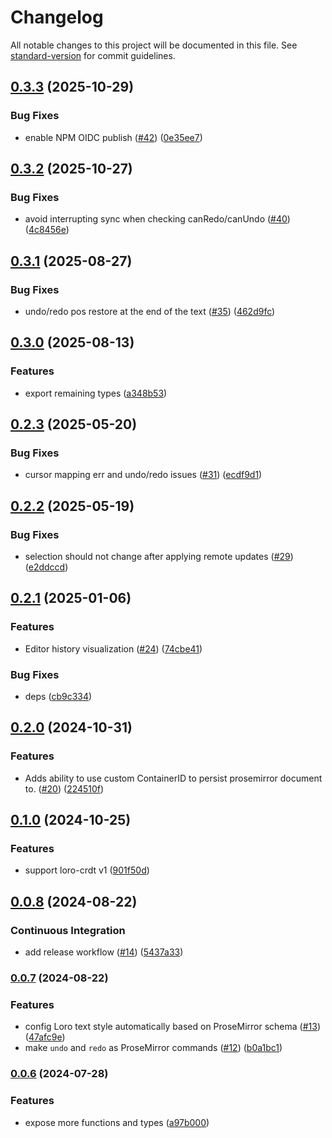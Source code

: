 # Changelog

All notable changes to this project will be documented in this file. See [standard-version](https://github.com/conventional-changelog/standard-version) for commit guidelines.

## [0.3.3](https://github.com/loro-dev/loro-prosemirror/compare/v0.3.2...v0.3.3) (2025-10-29)


### Bug Fixes

* enable NPM OIDC publish ([#42](https://github.com/loro-dev/loro-prosemirror/issues/42)) ([0e35ee7](https://github.com/loro-dev/loro-prosemirror/commit/0e35ee79bbb114644b2f7b3635eb83262ac71c4a))

## [0.3.2](https://github.com/loro-dev/loro-prosemirror/compare/v0.3.1...v0.3.2) (2025-10-27)


### Bug Fixes

* avoid interrupting sync when checking canRedo/canUndo ([#40](https://github.com/loro-dev/loro-prosemirror/issues/40)) ([4c8456e](https://github.com/loro-dev/loro-prosemirror/commit/4c8456e11537ebc69452715830f28096eb8a12ea))

## [0.3.1](https://github.com/loro-dev/loro-prosemirror/compare/v0.3.0...v0.3.1) (2025-08-27)

### Bug Fixes

- undo/redo pos restore at the end of the text ([#35](https://github.com/loro-dev/loro-prosemirror/issues/35)) ([462d9fc](https://github.com/loro-dev/loro-prosemirror/commit/462d9fc6bee578eb8c8eabf84f78c7ddc7db5b9d))

## [0.3.0](https://github.com/loro-dev/loro-prosemirror/compare/v0.2.3...v0.3.0) (2025-08-13)

### Features

- export remaining types ([a348b53](https://github.com/loro-dev/loro-prosemirror/commit/a348b538c97b8d3d97260dad51c3e4224d8ca791))

## [0.2.3](https://github.com/loro-dev/loro-prosemirror/compare/v0.2.2...v0.2.3) (2025-05-20)

### Bug Fixes

- cursor mapping err and undo/redo issues ([#31](https://github.com/loro-dev/loro-prosemirror/issues/31)) ([ecdf9d1](https://github.com/loro-dev/loro-prosemirror/commit/ecdf9d1429b36acb1a2ecdccd6de28d118c1e390))

## [0.2.2](https://github.com/loro-dev/loro-prosemirror/compare/v0.2.1...v0.2.2) (2025-05-19)

### Bug Fixes

- selection should not change after applying remote updates ([#29](https://github.com/loro-dev/loro-prosemirror/issues/29)) ([e2ddccd](https://github.com/loro-dev/loro-prosemirror/commit/e2ddccdf0d6d427491254977f4066c7e715a48e2))

## [0.2.1](https://github.com/loro-dev/loro-prosemirror/compare/v0.2.0...v0.2.1) (2025-01-06)

### Features

- Editor history visualization ([#24](https://github.com/loro-dev/loro-prosemirror/issues/24)) ([74cbe41](https://github.com/loro-dev/loro-prosemirror/commit/74cbe41a883d0c9fd3e9642dd0a3fe962f1496a8))

### Bug Fixes

- deps ([cb9c334](https://github.com/loro-dev/loro-prosemirror/commit/cb9c334ec1b9de792e3113ce5208a02bbc995710))

## [0.2.0](https://github.com/loro-dev/loro-prosemirror/compare/v0.1.0...v0.2.0) (2024-10-31)

### Features

- Adds ability to use custom ContainerID to persist prosemirror document to. ([#20](https://github.com/loro-dev/loro-prosemirror/issues/20)) ([224510f](https://github.com/loro-dev/loro-prosemirror/commit/224510f312e909994172ca9b193906dbf1811160))

## [0.1.0](https://github.com/loro-dev/loro-prosemirror/compare/v0.0.8...v0.1.0) (2024-10-25)

### Features

- support loro-crdt v1 ([901f50d](https://github.com/loro-dev/loro-prosemirror/commit/901f50d829da354de50846bd7f24bbd135f6485f))

## [0.0.8](https://github.com/loro-dev/loro-prosemirror/compare/v0.0.7...v0.0.8) (2024-08-22)

### Continuous Integration

- add release workflow ([#14](https://github.com/loro-dev/loro-prosemirror/issues/14)) ([5437a33](https://github.com/loro-dev/loro-prosemirror/commit/5437a33752dd26e675a1928ebcaa9eabbc2de634))

### [0.0.7](https://github.com/loro-dev/prosemirror/compare/v0.0.6...v0.0.7) (2024-08-22)

### Features

- config Loro text style automatically based on ProseMirror schema ([#13](https://github.com/loro-dev/prosemirror/issues/13)) ([47afc9e](https://github.com/loro-dev/prosemirror/commit/47afc9eda4caef39f9f2d98701bf2bc61b23fa7d))
- make `undo` and `redo` as ProseMirror commands ([#12](https://github.com/loro-dev/prosemirror/issues/12)) ([b0a1bc1](https://github.com/loro-dev/prosemirror/commit/b0a1bc12da9f4fc1b6c74cf759b2427a191ae2be))

### [0.0.6](https://github.com/loro-dev/prosemirror/compare/v0.0.3...v0.0.6) (2024-07-28)

### Features

- expose more functions and types ([a97b000](https://github.com/loro-dev/prosemirror/commit/a97b000c373066d95974ae0242a7a685ab2766d7))
